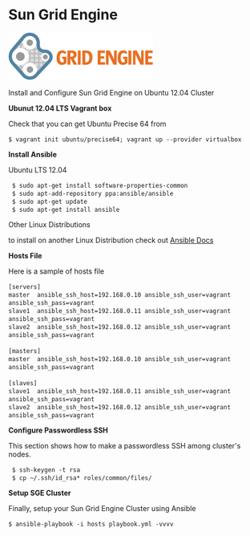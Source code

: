 # Sun Grid Engine 

![Alt text](images/gridengine-logo.png "Grid Engine")

Install and Configure Sun Grid Engine on Ubuntu 12.04 Cluster

**Ubunut 12.04 LTS Vagrant box**

Check that you can get Ubuntu Precise 64 from 

	$ vagrant init ubuntu/precise64; vagrant up --provider virtualbox

**Install Ansible**
 
Ubuntu LTS 12.04

     $ sudo apt-get install software-properties-common
     $ sudo apt-add-repository ppa:ansible/ansible
     $ sudo apt-get update
     $ sudo apt-get install ansible

Other Linux Distributions

to install on another Linux Distribution check out [Ansible Docs](http://docs.ansible.com/intro_installation.html)

**Hosts File**

Here is a sample of hosts file

	[servers]
	master  ansible_ssh_host=192.168.0.10 ansible_ssh_user=vagrant  ansible_ssh_pass=vagrant
	slave1  ansible_ssh_host=192.168.0.11 ansible_ssh_user=vagrant  ansible_ssh_pass=vagrant
	slave2  ansible_ssh_host=192.168.0.12 ansible_ssh_user=vagrant  ansible_ssh_pass=vagrant

	[masters]
	master  ansible_ssh_host=192.168.0.10 ansible_ssh_user=vagrant  ansible_ssh_pass=vagrant

	[slaves]
	slave1  ansible_ssh_host=192.168.0.11 ansible_ssh_user=vagrant  ansible_ssh_pass=vagrant
	slave2  ansible_ssh_host=192.168.0.12 ansible_ssh_user=vagrant  ansible_ssh_pass=vagrant

**Configure Passwordless SSH**

This section shows how to make a passwordless SSH among cluster's nodes.

     $ ssh-keygen -t rsa
     $ cp ~/.ssh/id_rsa* roles/common/files/
   
**Setup SGE Cluster**

Finally, setup your Sun Grid Engine Cluster using Ansible

    $ ansible-playbook -i hosts playbook.yml -vvvv
